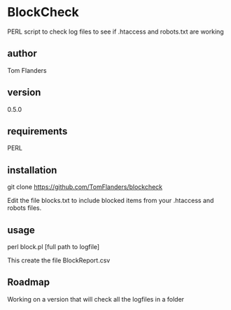 
# BlockCheck
PERL script to check log files to see if .htaccess and robots.txt are working

## author
Tom Flanders

## version
0.5.0

## requirements
PERL

## installation
git clone https://github.com/TomFlanders/blockcheck

Edit the file blocks.txt to include blocked items from your .htaccess and robots files.

## usage
perl block.pl [full path to logfile]

This create the file BlockReport.csv

## Roadmap
Working on a version that will check all the logfiles in a folder

